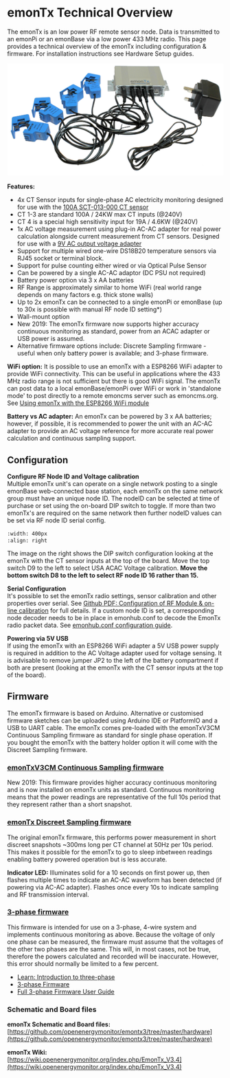 # emonTx Technical Overview

The emonTx is an low power RF remote sensor node. Data is transmitted to an emonPi or an emonBase via a low power 433 MHz radio. This page provides a technical overview of the emonTx including configuration & firmware. For installation instructions see Hardware Setup guides.

![emonTx](img/emontx.jpg)

**Features:**

- 4x CT Sensor inputs for single-phase AC electricity monitoring designed for use with the [100A SCT-013-000 CT sensor](https://shop.openenergymonitor.com/100a-max-clip-on-current-sensor-ct/)
- CT 1-3 are standard 100A / 24KW max CT inputs (@240V)
- CT 4 is a special high sensitivity input for 19A / 4.6KW (@240V)
- 1x AC voltage measurement using plug-in AC-AC adapter for real power calculation alongside current measurement from CT sensors. Designed for use with a [9V AC output voltage adapter](https://shop.openenergymonitor.com/ac-ac-power-supply-adapter-ac-voltage-sensor-uk-plug/)
- Support for multiple wired one-wire DS18B20 temperature sensors via RJ45 socket or terminal block.
- Support for pulse counting either wired or via Optical Pulse Sensor
- Can be powered by a single AC-AC adaptor (DC PSU not required)
- Battery power option via 3 x AA batteries
- RF Range is approximately similar to home WiFi (real world range depends on many factors e.g. thick stone walls)
- Up to 2x emonTx can be connected to a single emonPi or emonBase (up to 30x is possible with manual RF node ID setting*)
- Wall-mount option
- New 2019: The emonTx firmware now supports higher accuracy continuous monitoring as standard, power from an ACAC adapter or USB power is assumed.
- Alternative firmware options include: Discrete Sampling firmware - useful when only battery power is available; and 3-phase firmware.

**WiFi option:** It is possible to use an emonTx with a ESP8266 WiFi adapter to provide WiFi connectivity. This can be useful in applications where the 433 MHz radio range is not sufficient but there is good WiFi signal. The emonTx can post data to a local emonBase/emonPi over WiFi or work in 'standalone mode' to post directly to a remote emoncms server such as emoncms.org. See [Using emonTx with the ESP8266 WiFi module](esp8266.md)

**Battery vs AC adapter:**
An emonTx can be powered by 3 x AA batteries; however, if possible, it is recommended to power the unit with an AC-AC adapter to provide an AC voltage reference for more accurate real power calculation and continuous sampling support.

## Configuration

**Configure RF Node ID and Voltage calibration**<br>
Multiple emonTx unit's can operate on a single network posting to a single emonBase web-connected base station, each emonTx on the same network group must have an unique node ID. The nodeID can be selected at time of purchase or set using the on-board DIP switch to toggle. If more than two emonTx's are required on the same network then further nodeID values can be set via RF node ID serial config.


```{image} img/emontx_dipswitch.jpg
:width: 400px
:align: right
```

The image on the right shows the DIP switch configuration looking at the emonTx with the CT sensor inputs at the top of the board. Move the top switch D9 to the left to select USA ACAC Voltage calibration. **Move the bottom switch D8 to the left to select RF node ID 16 rather than 15.**

**Serial Configuration**<br>
It's possible to set the emonTx radio settings, sensor calibration and other properties over serial. See [Github PDF: Configuration of RF Module & on-line calibration](https://github.com/openenergymonitor/EmonTxV3CM/blob/master/Config.pdf) for full details. If a custom node ID is set, a corresponding node decoder needs to be in place in emonhub.conf to decode the EmonTx radio packet data. See [emonhub.conf configuration guide](https://github.com/openenergymonitor/emonhub/blob/emon-pi/configuration.md).

**Powering via 5V USB**<br>
If using the emonTx with an ESP8266 WiFi adapter a 5V USB power supply is required in addition to the AC Voltage adapter used for voltage sensing. It is advisable to remove jumper JP2 to the left of the battery compartment if both are present (looking at the emonTx with the CT sensor inputs at the top of the board).

## Firmware

The emonTx firmware is based on Arduino. Alternative or customised firmware sketches can be uploaded using Arduino IDE or PlatformIO and a USB to UART cable. The emonTx comes pre-loaded with the emonTxV3CM Continuous Sampling firmware as standard for single phase operation. If you bought the emonTx with the battery holder option it will come with the Discreet Sampling firmware.

### [emonTxV3CM Continuous Sampling firmware](https://github.com/openenergymonitor/EmonTxV3CM)

New 2019: This firmware provides higher accuracy continuous monitoring and is now installed on emonTx units as standard. Continuous monitoring means that the power readings are representative of the full 10s period that they represent rather than a short snapshot.

### [emonTx Discreet Sampling firmware](https://github.com/openenergymonitor/emontx3/tree/master/firmware)

The original emonTx firmware, this performs power measurement in short discreet snapshots ~300ms long per CT channel at 50Hz per 10s period. This makes it possible for the emonTx to go to sleep inbetween readings enabling battery powered operation but is less accurate.<br>

**Indicator LED:** Illuminates solid for a 10 seconds on first power up, then flashes multiple times to indicate an AC-AC waveform has been detected (if powering via AC-AC adapter). Flashes once every 10s to indicate sampling and RF transmission interval.

### [3-phase firmware](https://github.com/openenergymonitor/emontx-3phase)

This firmware is intended for use on a 3-phase, 4-wire system and implements continuous monitoring as above. Because the voltage of only one phase can be measured, the firmware must assume that the voltages of the other two phases are the same. This will, in most cases, not be true, therefore the powers calculated and recorded will be inaccurate. However, this error should normally be limited to a few percent.

- [Learn: Introduction to three-phase](https://learn.openenergymonitor.org/electricity-monitoring/ac-power-theory/3-phase-power)
- [3-phase Firmware](https://github.com/openenergymonitor/emontx-3phase) 
- [Full 3-phase Firmware User Guide](https://github.com/openenergymonitor/emontx-3phase/blob/master/emontx-3-phase-userguide.pdf)

### Schematic and Board files

**emonTx Schematic and Board files:**<br> [https://github.com/openenergymonitor/emontx3/tree/master/hardware](https://github.com/openenergymonitor/emontx3/tree/master/hardware)

**emonTx Wiki:**<br> [https://wiki.openenergymonitor.org/index.php/EmonTx_V3.4](https://wiki.openenergymonitor.org/index.php/EmonTx_V3.4)
